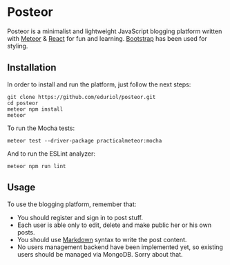 # Posteor
Posteor is a minimalist and lightweight JavaScript blogging platform written with [Meteor](https://www.meteor.com/) & [React](https://facebook.github.io/react/) for fun and learning. [Bootstrap](http://getbootstrap.com/) has been used for styling.

## Installation
In order to install and run the platform, just follow the next steps:
```
git clone https://github.com/eduriol/posteor.git
cd posteor
meteor npm install
meteor
```
To run the Mocha tests:
```
meteor test --driver-package practicalmeteor:mocha
```
And to run the ESLint analyzer:
```
meteor npm run lint
```
## Usage
To use the blogging platform, remember that:
* You should register and sign in to post stuff.
* Each user is able only to edit, delete and make public her or his own posts.
* You should use [Markdown](https://en.wikipedia.org/wiki/Markdown) syntax to write the post content.
* No users management backend have been implemented yet, so existing users should be managed via MongoDB. Sorry about that.